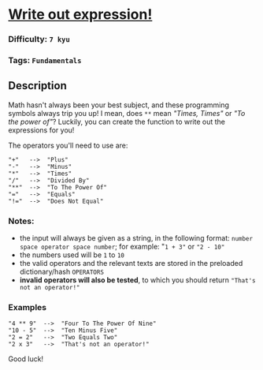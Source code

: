 # [Write out expression!](https://www.codewars.com/kata/57e2afb6e108c01da000026e)

### Difficulty: `7 kyu`

### Tags: `Fundamentals`

## Description

Math hasn't always been your best subject, and these programming symbols always trip you up! I mean, does `**` mean *"Times, Times"* or *"To the power of"*? Luckily, you can create the function to write out the expressions for you!

The operators you'll need to use are:

```
"+"   -->  "Plus"
"-"   -->  "Minus"
"*"   -->  "Times"
"/"   -->  "Divided By"
"**"  -->  "To The Power Of"
"="   -->  "Equals"
"!="  -->  "Does Not Equal"
```

### Notes:

- the input will always be given as a string, in the following format: `number space operator space number`; for example: "`1 + 3"` or `"2 - 10"`
- the numbers used will be `1` to `10`
- the valid operators and the relevant texts are stored in the preloaded dictionary/hash `OPERATORS`
- **invalid operators will also be tested**, to which you should return `"That's not an operator!"`

### Examples

```
"4 ** 9"  -->  "Four To The Power Of Nine"
"10 - 5"  -->  "Ten Minus Five"
"2 = 2"   -->  "Two Equals Two"
"2 x 3"   -->  "That's not an operator!"
```

Good luck!

